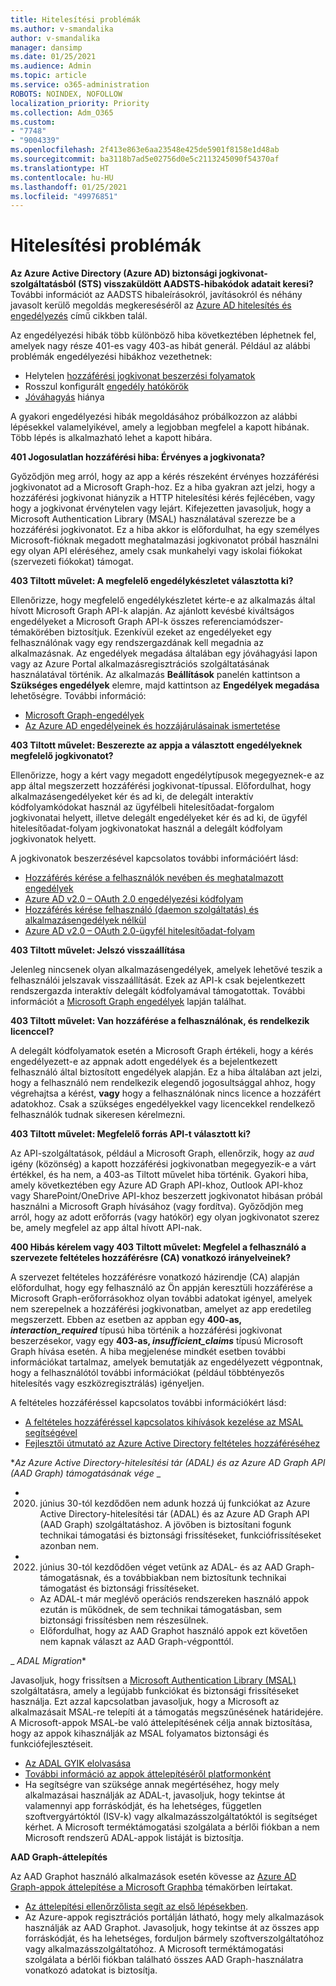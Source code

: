 ```yaml
---
title: Hitelesítési problémák
ms.author: v-smandalika
author: v-smandalika
manager: dansimp
ms.date: 01/25/2021
ms.audience: Admin
ms.topic: article
ms.service: o365-administration
ROBOTS: NOINDEX, NOFOLLOW
localization_priority: Priority
ms.collection: Adm_O365
ms.custom:
- "7748"
- "9004339"
ms.openlocfilehash: 2f413e863e6aa23548e425de5901f8158e1d48ab
ms.sourcegitcommit: ba3118b7ad5e02756d0e5c2113245090f54370af
ms.translationtype: HT
ms.contentlocale: hu-HU
ms.lasthandoff: 01/25/2021
ms.locfileid: "49976851"
---
```

# <a name="authentication-issues"></a>Hitelesítési problémák

**Az Azure Active Directory (Azure AD) biztonsági jogkivonat-szolgáltatásból (STS) visszaküldött AADSTS-hibakódok adatait keresi?** További információt az AADSTS hibaleírásokról, javításokról és néhány javasolt kerülő megoldás megkereséséről az [Azure AD hitelesítés és engedélyezés](https://docs.microsoft.com/azure/active-directory/develop/reference-aadsts-error-codes) című cikkben talál.

Az engedélyezési hibák több különböző hiba következtében léphetnek fel, amelyek nagy része 401-es vagy 403-as hibát generál. Például az alábbi problémák engedélyezési hibákhoz vezethetnek:

- Helytelen [hozzáférési jogkivonat beszerzési folyamatok](https://docs.microsoft.com/azure/active-directory/develop/authentication-vs-authorization) 
- Rosszul konfigurált [engedély hatókörök](https://docs.microsoft.com/azure/active-directory/develop/v2-permissions-and-consent) 
- [Jóváhagyás](https://docs.microsoft.com/azure/active-directory/develop/howto-convert-app-to-be-multi-tenant#understanding-user-and-admin-consent) hiánya

A gyakori engedélyezési hibák megoldásához próbálkozzon az alábbi lépésekkel valamelyikével, amely a legjobban megfelel a kapott hibának. Több lépés is alkalmazható lehet a kapott hibára.

**401 Jogosulatlan hozzáférési hiba: Érvényes a jogkivonata?**

Győződjön meg arról, hogy az app a kérés részeként érvényes hozzáférési jogkivonatot ad a Microsoft Graph-hoz. Ez a hiba gyakran azt jelzi, hogy a hozzáférési jogkivonat hiányzik a HTTP hitelesítési kérés fejlécében, vagy hogy a jogkivonat érvénytelen vagy lejárt. Kifejezetten javasoljuk, hogy a Microsoft Authentication Library (MSAL) használatával szerezze be a hozzáférési jogkivonatot. Ez a hiba akkor is előfordulhat, ha egy személyes Microsoft-fióknak megadott meghatalmazási jogkivonatot próbál használni egy olyan API eléréséhez, amely csak munkahelyi vagy iskolai fiókokat (szervezeti fiókokat) támogat.

**403 Tiltott művelet: A megfelelő engedélykészletet választotta ki?**

Ellenőrizze, hogy megfelelő engedélykészletet kérte-e az alkalmazás által hívott Microsoft Graph API-k alapján. Az ajánlott kevésbé kiváltságos engedélyeket a Microsoft Graph API-k összes referenciamódszer-témakörében biztosítjuk. Ezenkívül ezeket az engedélyeket egy felhasználónak vagy egy rendszergazdának kell megadnia az alkalmazásnak. Az engedélyek megadása általában egy jóváhagyási lapon vagy az Azure Portal alkalmazásregisztrációs szolgáltatásának használatával történik. Az alkalmazás **Beállítások** panelén kattintson a **Szükséges engedélyek** elemre, majd kattintson az **Engedélyek megadása** lehetőségre. További információ:

- [Microsoft Graph-engedélyek](https://docs.microsoft.com/graph/permissions-reference) 
- [Az Azure AD engedélyeinek és hozzájárulásainak ismertetése](https://docs.microsoft.com/azure/active-directory/develop/v2-permissions-and-consent)

**403 Tiltott művelet: Beszerezte az appja a választott engedélyeknek megfelelő jogkivonatot?**

Ellenőrizze, hogy a kért vagy megadott engedélytípusok megegyeznek-e az app által megszerzett hozzáférési jogkivonat-típussal. Előfordulhat, hogy alkalmazásengedélyeket kér és ad ki, de delegált interaktív kódfolyamkódokat használ az ügyfélbeli hitelesítőadat-forgalom jogkivonatai helyett, illetve delegált engedélyeket kér és ad ki, de ügyfél hitelesítőadat-folyam jogkivonatokat használ a delegált kódfolyam jogkivonatok helyett.

A jogkivonatok beszerzésével kapcsolatos további információért lásd:

- [Hozzáférés kérése a felhasználók nevében és meghatalmazott engedélyek](https://docs.microsoft.com/graph/auth-v2-user) 
- [Azure AD v2.0 – OAuth 2.0 engedélyezési kódfolyam](https://docs.microsoft.com/azure/active-directory/develop/v2-oauth2-auth-code-flow) 
- [Hozzáférés kérése felhasználó (daemon szolgáltatás) és alkalmazásengedélyek nélkül](https://docs.microsoft.com/graph/auth-v2-service) 
- [Azure AD v2.0 – OAuth 2.0-ügyfél hitelesítőadat-folyam](https://docs.microsoft.com/azure/active-directory/develop/v2-oauth2-client-creds-grant-flow)

**403 Tiltott művelet: Jelszó visszaállítása**

Jelenleg nincsenek olyan alkalmazásengedélyek, amelyek lehetővé teszik a felhasználói jelszavak visszaállítását. Ezek az API-k csak bejelentkezett rendszergazda interaktív delegált kódfolyamával támogatottak. További információt a [Microsoft Graph engedélyek](https://docs.microsoft.com/graph/permissions-reference) lapján találhat.

**403 Tiltott művelet: Van hozzáférése a felhasználónak, és rendelkezik licenccel?**

A delegált kódfolyamatok esetén a Microsoft Graph értékeli, hogy a kérés engedélyezett-e az appnak adott engedélyek és a bejelentkezett felhasználó által biztosított engedélyek alapján. Ez a hiba általában azt jelzi, hogy a felhasználó nem rendelkezik elegendő jogosultsággal ahhoz, hogy végrehajtsa a kérést, **vagy** hogy a felhasználónak nincs licence a hozzáfért adatokhoz. Csak a szükséges engedélyekkel vagy licencekkel rendelkező felhasználók tudnak sikeresen kérelmezni.

**403 Tiltott művelet: Megfelelő forrás API-t választott ki?**

Az API-szolgáltatások, például a Microsoft Graph, ellenőrzik, hogy az *aud* igény (közönség) a kapott hozzáférési jogkivonatban megegyezik-e a várt értékkel, és ha nem, a 403-as Tiltott művelet hiba történik. Gyakori hiba, amely következtében egy Azure AD Graph API-khoz, Outlook API-khoz vagy SharePoint/OneDrive API-khoz beszerzett jogkivonatot hibásan próbál használni a Microsoft Graph hívásához (vagy fordítva). Győződjön meg arról, hogy az adott erőforrás (vagy hatókör) egy olyan jogkivonatot szerez be, amely megfelel az app által hívott API-nak.

**400 Hibás kérelem vagy 403 Tiltott művelet: Megfelel a felhasználó a szervezete feltételes hozzáférésre (CA) vonatkozó irányelveinek?**

A szervezet feltételes hozzáférésre vonatkozó házirendje (CA) alapján előfordulhat, hogy egy felhasználó az Ön appján keresztüli hozzáférése a Microsoft Graph-erőforrásokhoz olyan további adatokat igényel, amelyek nem szerepelnek a hozzáférési jogkivonatban, amelyet az app eredetileg megszerzett. Ebben az esetben az appban egy **400-as, *interaction_required*** típusú hiba történik a hozzáférési jogkivonat beszerzésekor, vagy egy **403-as, *insufficient_claims*** típusú Microsoft Graph hívása esetén. A hiba megjelenése mindkét esetben további információkat tartalmaz, amelyek bemutatják az engedélyezett végpontnak, hogy a felhasználótól további információkat (például többtényezős hitelesítés vagy eszközregisztrálás) igényeljen.

A feltételes hozzáféréssel kapcsolatos további információkért lásd:

- [A feltételes hozzáféréssel kapcsolatos kihívások kezelése az MSAL segítségével](https://docs.microsoft.com/azure/active-directory/develop/msal-error-handling-dotnet#conditional-access-and-claims-challenges) 
- [Fejlesztői útmutató az Azure Active Directory feltételes hozzáféréséhez](https://docs.microsoft.com/azure/active-directory/develop/v2-conditional-access-dev-guide)

**_Az Azure Active Directory-hitelesítési tár (ADAL) és az Azure AD Graph API (AAD Graph) támogatásának vége_* _

- 2020. június 30-tól kezdődően nem adunk hozzá új funkciókat az Azure Active Directory-hitelesítési tár (ADAL) és az Azure AD Graph API (AAD Graph) szolgáltatáshoz. A jövőben is biztosítani fogunk technikai támogatási és biztonsági frissítéseket, funkciófrissítéseket azonban nem.
- 2022. június 30-tól kezdődően véget vetünk az ADAL- és az AAD Graph-támogatásnak, és a továbbiakban nem biztosítunk technikai támogatást és biztonsági frissítéseket.
    - Az ADAL-t már meglévő operációs rendszereken használó appok ezután is működnek, de sem technikai támogatásban, sem biztonsági frissítésben nem részesülnek.
    - Előfordulhat, hogy az AAD Graphot használó appok ezt követően nem kapnak választ az AAD Graph-végponttól.

_ *ADAL Migration**

Javasoljuk, hogy frissítsen a [Microsoft Authentication Library (MSAL)](https://docs.microsoft.com/azure/active-directory/develop/v2-overview) szolgáltatásra, amely a legújabb funkciókat és biztonsági frissítéseket használja. Ezt azzal kapcsolatban javasoljuk, hogy a Microsoft az alkalmazásait MSAL-re telepíti át a támogatás megszűnésének határidejére. A Microsoft-appok MSAL-be való áttelepítésének célja annak biztosítása, hogy az appok kihasználják az MSAL folyamatos biztonsági és funkciófejlesztéseit.

- [Az ADAL GYIK elolvasása](https://docs.microsoft.com/azure/active-directory/develop/msal-migration#frequently-asked-questions-faq) 
- [További információ az appok áttelepítéséről platformonként](https://docs.microsoft.com/azure/active-directory/develop/msal-migration#frequently-asked-questions-faq) 
- Ha segítségre van szüksége annak megértéséhez, hogy mely alkalmazásai használják az ADAL-t, javasoljuk, hogy tekintse át valamennyi app forráskódját, és ha lehetséges, független szoftvergyártóktól (ISV-k) vagy alkalmazásszolgáltatóktól is segítséget kérhet. A Microsoft terméktámogatási szolgálata a bérlői fiókban a nem Microsoft rendszerű ADAL-appok listáját is biztosítja.

**AAD Graph-áttelepítés**

Az AAD Graphot használó alkalmazások esetén kövesse az [Azure AD Graph-appok áttelepítése a Microsoft Graphba](https://docs.microsoft.com/graph/migrate-azure-ad-graph-planning-checklist?view=graph-rest-1.0&preserve-view=true) témakörben leírtakat.

- [Az áttelepítési ellenőrzőlista segít az első lépésekben](https://docs.microsoft.com/graph/migrate-azure-ad-graph-planning-checklist). 
- Az Azure-appok regisztrációs portálján látható, hogy mely alkalmazások használják az AAD Graphot. Javasoljuk, hogy tekintse át az összes app forráskódját, és ha lehetséges, forduljon bármely szoftverszolgáltatóhoz vagy alkalmazásszolgáltatóhoz. A Microsoft terméktámogatási szolgálata a bérlői fiókban található összes AAD Graph-használatra vonatkozó adatokat is biztosítja.

 










